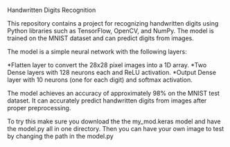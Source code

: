 Handwritten Digits Recognition

This repository contains a project for recognizing handwritten digits using Python libraries such as TensorFlow, OpenCV, and NumPy.
The model is trained on the MNIST dataset and can predict digits from images.


The model is a simple neural network with the following layers: 

  *Flatten layer to convert the 28x28 pixel images into a 1D array.
  *Two Dense layers with 128 neurons each and ReLU activation.
  *Output Dense layer with 10 neurons (one for each digit) and softmax activation.


The model achieves an accuracy of approximately 98% on the MNIST test dataset.
It can accurately predict handwritten digits from images after proper preprocessing.


To try this make sure you download the the my_mod.keras model and have the model.py all in one directory.
Then you can have your own image to test by changing the path in the model.py
